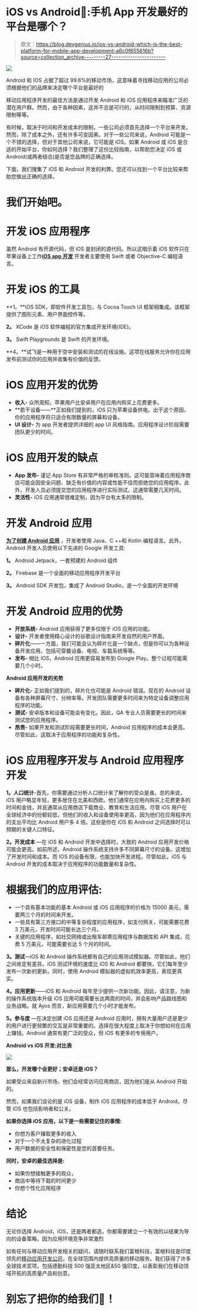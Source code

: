 # iOS vs Android🤔:手机 App 开发最好的平台是哪个？

> 原文：<https://blog.devgenius.io/ios-vs-android-which-is-the-best-platform-for-mobile-app-development-a6c0f655616b?source=collection_archive---------27----------------------->

![](img/5402b9463dcdaea0c1cb04d8d113d3d1.png)

Android 和 IOS 占据了超过 99.6%的移动市场，这意味着寻找移动应用的公司必须根据他们的品牌来决定哪个平台是最好的

移动应用程序开发的最佳方法是通过开发 Android 和 iOS 应用程序来瞄准广泛的潜在用户群。然而，由于各种因素，这并不总是可行的，从时间限制到预算、资源限制等等。

有时候，取决于时间和开发成本的限制，一些公司必须首先选择一个平台来开发。然而，除了成本之外，还有许多可变因素。对于一些公司来说，Android 可能是一个不错的选择，但对于其他公司来说，它可能是 iOS。如果 Android 或 iOS 是合适的开始平台，你如何选择？我们整理了这份比较指南，以帮助您决定 iOS 或 Android(或两者结合)是否是您品牌的正确选择。

下面，我们搜集了 iOS 和 Android 开发的利弊。您还可以找到一个平台比较来帮助您做出正确的选择。

# 我们开始吧。

# 开发 iOS 应用程序

虽然 Android 有开源代码，但 iOS 是封闭的源代码。所以这暗示着 iOS 软件只在苹果设备上工作[**iOS app 开发**](https://www.fugenx.com/services/iphone-application-development/) 开发者主要使用 Swift 或者 Objective-C 编程语言。

# 开发 iOS 的工具

**1。**iOS SDK，即软件开发工具包，与 Cocoa Touch UI 框架相集成。该框架提供了图形元素、用户界面控件等。

**2。** XCode 是 iOS 软件编程的官方集成开发环境(IDE)。

**3。** Swift Playgrounds 是 Swift 的开发环境。

**4。**试飞是一种用于空中安装和测试的在线设施。这项在线服务允许你在应用发布前测试你的应用并收集有价值的反馈。

# iOS 应用开发的优势

*   **收入-** 众所周知，苹果用户比安卓用户在应用内购买上花费更多。
*   **若干设备——**正如我们提到的，iOS 只为苹果设备供电。出于这个原因，你的应用程序将只适合有限数量的屏幕和设备。
*   **UI 设计-** 为 app 开发者提供详细的 app UI 风格指南。应用程序设计阶段需要团队更少的时间。

# iOS 应用开发的缺点

*   **App 发布-** 谨记 App Store 有非常严格的审核准则。这可能意味着应用程序商店可能会因安全问题、缺乏有价值的内容或性能不佳而拒绝您的应用程序。此外，开发人员必须提交您的应用程序进行实际测试，这通常需要几天时间。
*   **灵活性-** iOS 应用通常很难定制，因为平台有太多的限制。

# 开发 Android 应用

[**为了创建 Android 应用**](https://www.fugenx.com/services/android-application-development/) ，开发者使用 Java、C ++和 Kotlin 编程语言。此外，Android 开发人员使用以下先进的 Google 开发工具:

**1。** Android Jetpack，一套预建的 Android 组件

**2。** Firebase 是一个全面的移动应用程序开发平台

**3。** Android SDK 开发包，集成了 Android Studio，是一个全面的开发环境

# 开发 Android 应用的优势

*   **开放系统-** Android 应用获得了更多仅限于 iOS 应用的功能。
*   **设计-** 开发者使用精心设计的谷歌设计指南来开发自然的用户界面。
*   **碎片化**——一方面，我们可能会认为碎片化是一个缺点，但是你可以为各种设备开发应用，包括可穿戴设备、电视、车载系统等等。
*   **发布-** 相比 iOS，Android 应用更容易发布到 Google Play。整个过程可能需要几个小时。

**Android 应用开发的劣势**

*   **碎片化-** 正如我们提到的，碎片化也可能是 Android 错误。现在的 Android 设备有各种屏幕尺寸、分辨率等。开发团队需要更多时间来为特定设备调整应用程序的功能。
*   **测试-** 安卓版本和设备可能会有变化。因此，QA 专业人员需要更长的时间来测试您的应用程序。
*   **昂贵-** 如果开发和测试阶段需要更长时间，Android 应用程序的成本会更高。尽管如此，这取决于应用程序的功能和复杂性。

# iOS 应用程序开发与 Android 应用程序开发

**1。人口统计**-首先，你需要通过分析人口统计来了解你的受众是谁。总的来说，iOS 用户略显年轻，更多居住在北美和西欧。他们通常在应用内购买上花费更多的时间和金钱，并且通常从应用商店下载商业、教育和生活应用。尽管 iOS 用户在全球经济中的份额较低，但他们的收入和设备使用率更高，因为他们在应用程序内的支出平均比 Android 用户多 4 倍。这些是你在 iOS 和 Android 之间选择时可以预期的关键人口特征。

**2。开发成本** —在 iOS 和 Android 开发中选择时，大致的 Android 应用开发价格可能会更高。如前所述，Android 操作系统支持许多不同屏幕尺寸的设备。这增加了开发时间和成本。而 IOS 的设备有限，也能加快开发进程。尽管如此，iOS 与 Android 开发的成本取决于应用程序的功能数量和复杂性。

# 根据我们的应用评估:

*   一个具有基本功能的基本 Android 或 iOS 应用程序的价格为 15000 美元，需要两三个月的时间来开发。
*   一些具有第三方接口的中等复杂程度的应用程序，如支付网关，可能需要花费 3 万美元，开发时间可能长达三个月。
*   关键的应用程序，如社交网络或出租车邮寄应用程序与数据库和 API 集成，花费 5 万美元，可能需要长达 5 个月的时间。

**3。测试**—iOS 和 Android 操作系统都有自己的应用测试模拟器。尽管如此，他们之间肯定有差异。iOS 测试环境的速度比 iOS 和 Android 都要快，它们每年至少发布一次新的更新。同时，使用 Android 模拟器的虚拟机效率更高，表现更真实。

**4。应用更新**——iOS 和 Android 每年至少提供一次新功能。因此，请注意，为新的操作系统版本升级 iOS 应用可能需要长达两周的时间，并会影响产品路线图和业务战略。就 Ayos 而言，新应用需要几个小时才能发布。

**5。参与度** —在决定创建 iOS 应用还是 Android 应用时，拥有大量用户还是更少的用户进行更频繁的交互是非常重要的。选择在很大程度上取决于你想如何在应用上赚钱。Android 通常有更广泛的受众，但 iOS 有更多的专用用户。

**Android vs iOS 开发:对比表**

![](img/a4e881e8135ab2dff078c11ebd7f6b4a.png)

**那么，开发哪个会更好；安卓还是 iOS？**

如果受众来自新兴市场，他们会经常访问应用商店，因为他们是从 Android 开始的。

然而，如果我们谈论的是 iOS 设备，制作 iOS 应用程序的成本低于 Android，尽管 iOS 也包括影响者和公关。

**如果你选择 iOS 应用，以下是一些需要记住的事情:**

*   你想为客户赚取更多的收入
*   对于一个不太复杂的进化过程
*   用户数据的安全性和保密性是您的首要任务。

**同时，安卓的最佳选择是:**

*   如果你想接触更多的观众，
*   商店中等待下载的时间更少
*   你想个性化应用程序

# 结论

无论你选择 Android，iOS，还是两者都选，你都需要建立一个有效的以结果为导向的设备策略，因为应用环境竞争非常激烈

如有任何与移动应用开发相关的疑问，请随时联系我们富根科技，富根科技是印度领先的[移动应用开发公司](https://www.fugenx.com/)，在全球范围内提供高质量的移动服务。我们获得了许多全球技术奖项，包括德勤科技 500 强亚太地区&50 强印度，以表彰我们在移动领域开拓的高质量产品和创意。

# 别忘了把你的给我们👏！